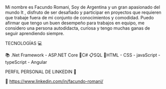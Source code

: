 
Mi nombre es Facundo Romani, Soy de Argentina y un gran apasionado del mundo It , disfruto de ser desafiado y participar en proyectos que requieren que trabaje fuera de mi conjunto de conocimientos y comodidad. Puedo afirmar que tengo un buen desempeño para trabajos en equipo, me considero una persona autodidacta, curiosa y tengo muchas ganas de seguir aprendiendo siempre. 

TECNOLOGÍAS 💻 

📚 .Net Framework - ASP.NET Core 🎹C# 📋SQL
🤖HTML - CSS - javaScript - typeScript - Angular

PERFIL PERSONAL DE LINKEDIN 💼 

🍵 https://www.linkedin.com/in/facundo-romani/








